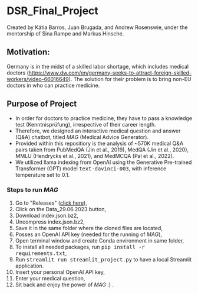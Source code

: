 # DSR_Final_Project
Created by Kátia Barros, Juan Brugada, and Andrew Rosenswie, under the mentorship of Sina Rampe and Markus Hinsche.

## Motivation:
Germany is in the midst of a skilled labor shortage, which includes medical doctors (https://www.dw.com/en/germany-seeks-to-attract-foreign-skilled-workers/video-66016649). The solution for their problem is to bring non-EU doctors in who can practice medicine.

## Purpose of Project
* In order for doctors to practice medicine, they have to pass a knowledge test (Kenntnisprüfung), irrespective of their career length.
* Therefore, we designed an interactive medical question and answer (Q&A) chatbot, titled *MAG* (Medical Advice Generator).
* Provided within this repositiory is the analysis of ~570K medical Q&A pairs taken from PubMedQA (Jin et al., 2019), MedQA (Jin et al., 2020), MMLU (Hendrycks et al., 2021), and MedMCQA (Pal et al., 2022).
* We utilized llama indexing from OpenAI using the Generative Pre-trained Transformer (GPT) model <tt>text-davinci-003</tt>, with inference temperature set to 0.1.

### Steps to run *MAG*
1. Go to "Releases" ([click here](https://github.com/ARosenswie/DSR_Final_Project/releases/tag/29.06.2023)),
2. Click on the Data_29.06.2023 button,
3. Download index.json.bz2,
4. Uncompress index.json.bz2,
5. Save it in the same folder where the cloned files are located,
6. Posses an OpenAI API key (needed for the running of *MAG*),
7. Open terminal window and create Conda environment in same folder,
8. To install all needed packages, run <tt>pip install -r requirements.txt</tt>,
9. Run <tt>streamlit run streamlit_project.py</tt> to have a local Streamlit application.
10. Insert your personal OpenAI API key,
11. Enter your medical question,
12. Sit back and enjoy the power of *MAG* :) .
